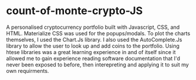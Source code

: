 # count-of-monte-crypto-JS

A personalised cryptocurrency portfolio built with Javascript, CSS, and HTML. Materialize CSS was used for the popups/modals. To plot the charts themselves, I used the Chart.Js library. I also used the AutoComplete.Js library to allow the user to look up and add coins to the portfolio. Using htese libraries was a great learning experience in and of itself since it allowed me to gain experience reading software documentation that I'd never been exposed to before, then interepreting and applying it to suit my own requirments.
